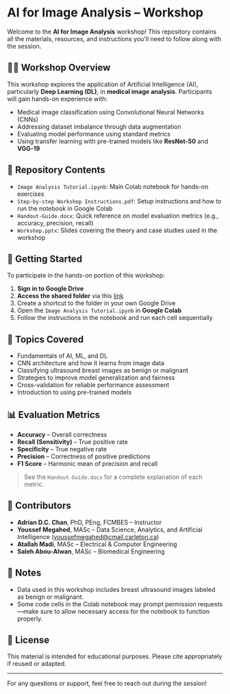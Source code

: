 # AI for Image Analysis – Workshop

Welcome to the **AI for Image Analysis** workshop! This repository contains all the materials, resources, and instructions you'll need to follow along with the session.

## 👩‍🏫 Workshop Overview

This workshop explores the application of Artificial Intelligence (AI), particularly **Deep Learning (DL)**, in **medical image analysis**. Participants will gain hands-on experience with:

- Medical image classification using Convolutional Neural Networks (CNNs)
- Addressing dataset imbalance through data augmentation
- Evaluating model performance using standard metrics
- Using transfer learning with pre-trained models like **ResNet-50** and **VGG-19**

## 📁 Repository Contents

- `Image Analysis Tutorial.ipynb`: Main Colab notebook for hands-on exercises
- `Step-by-step Workshop Instructions.pdf`: Setup instructions and how to run the notebook in Google Colab
- `Handout-Guide.docx`: Quick reference on model evaluation metrics (e.g., accuracy, precision, recall)
- `Workshop.pptx`: Slides covering the theory and case studies used in the workshop

## 🚀 Getting Started

To participate in the hands-on portion of this workshop:

1. **Sign in to Google Drive**
2. **Access the shared folder** via this [link](https://drive.google.com/drive/folders/1IybfMZdyykOnHcofWLiUzSagrhrW5Gpl?usp=sharing)
3. Create a shortcut to the folder in your own Google Drive
4. Open the `Image Analysis Tutorial.ipynb` in **Google Colab**
5. Follow the instructions in the notebook and run each cell sequentially

## 🧠 Topics Covered

- Fundamentals of AI, ML, and DL
- CNN architecture and how it learns from image data
- Classifying ultrasound breast images as benign or malignant
- Strategies to improve model generalization and fairness
- Cross-validation for reliable performance assessment
- Introduction to using pre-trained models

## 📊 Evaluation Metrics

- **Accuracy** – Overall correctness
- **Recall (Sensitivity)** – True positive rate
- **Specificity** – True negative rate
- **Precision** – Correctness of positive predictions
- **F1 Score** – Harmonic mean of precision and recall

> See the `Handout-Guide.docx` for a complete explanation of each metric.

## 👥 Contributors

- **Adrian D.C. Chan**, PhD, PEng, FCMBES – Instructor  
- **Youssef Megahed**, MASc – Data Science, Analytics, and Artificial Intelligence (youssefmegahed@cmail.carleton.ca)
- **Atallah Madi**, MASc – Electrical & Computer Engineering  
- **Saleh Abou-Alwan**, MASc – Biomedical Engineering

## 📌 Notes

- Data used in this workshop includes breast ultrasound images labeled as benign or malignant.
- Some code cells in the Colab notebook may prompt permission requests—make sure to allow necessary access for the notebook to function properly.

## 📜 License

This material is intended for educational purposes. Please cite appropriately if reused or adapted.

---

For any questions or support, feel free to reach out during the session!
